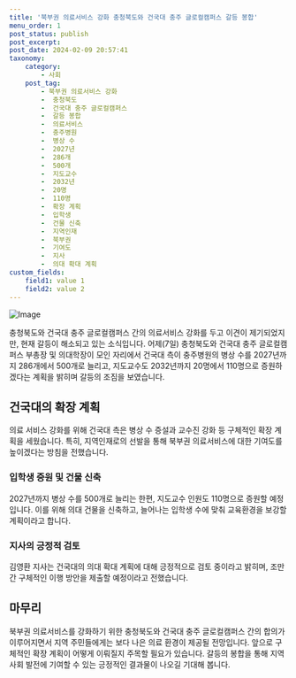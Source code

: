 ```yaml
---
title: '북부권 의료서비스 강화 충청북도와 건국대 충주 글로컬캠퍼스 갈등 봉합'
menu_order: 1
post_status: publish
post_excerpt: 
post_date: 2024-02-09 20:57:41
taxonomy:
    category:
        - 사회
    post_tag:
        - 북부권 의료서비스 강화
        -  충청북도
        -  건국대 충주 글로컬캠퍼스
        -  갈등 봉합
        -  의료서비스
        -  충주병원
        -  병상 수
        -  2027년
        -  286개
        -  500개
        -  지도교수
        -  2032년
        -  20명
        -  110명
        -  확장 계획
        -  입학생
        -  건물 신축
        -  지역인재
        -  북부권
        -  기여도
        -  지사
        -  의대 확대 계획
custom_fields:
    field1: value 1
    field2: value 2
---
```


![Image](https://imgnews.pstatic.net/image/655/2024/02/08/0000016324_001_20240208164302120.jpg?type=w647)

충청북도와 건국대 충주 글로컬캠퍼스 간의 의료서비스 강화를 두고 이견이 제기되었지만, 현재 갈등이 해소되고 있는 소식입니다. 어제(7일) 충청북도와 건국대 충주 글로컬캠퍼스 부총장 및 의대학장이 모인 자리에서 건국대 측이 충주병원의 병상 수를 2027년까지 286개에서 500개로 늘리고, 지도교수도 2032년까지 20명에서 110명으로 증원하겠다는 계획을 밝히며 갈등의 조짐을 보였습니다. 
## 건국대의 확장 계획
의료 서비스 강화를 위해 건국대 측은 병상 수 증설과 교수진 강화 등 구체적인 확장 계획을 세웠습니다. 특히, 지역인재로의 선발을 통해 북부권 의료서비스에 대한 기여도를 높이겠다는 방침을 전했습니다.
### 입학생 증원 및 건물 신축
2027년까지 병상 수를 500개로 늘리는 한편, 지도교수 인원도 110명으로 증원할 예정입니다. 이를 위해 의대 건물을 신축하고, 늘어나는 입학생 수에 맞춰 교육환경을 보강할 계획이라고 합니다.
### 지사의 긍정적 검토
김영환 지사는 건국대의 의대 확대 계획에 대해 긍정적으로 검토 중이라고 밝히며, 조만간 구체적인 이행 방안을 제출할 예정이라고 전했습니다.
## 마무리
북부권 의료서비스를 강화하기 위한 충청북도와 건국대 충주 글로컬캠퍼스 간의 합의가 이루어지면서 지역 주민들에게는 보다 나은 의료 환경이 제공될 전망입니다. 앞으로 구체적인 확장 계획이 어떻게 이뤄질지 주목할 필요가 있습니다. 갈등의 봉합을 통해 지역 사회 발전에 기여할 수 있는 긍정적인 결과물이 나오길 기대해 봅니다.
